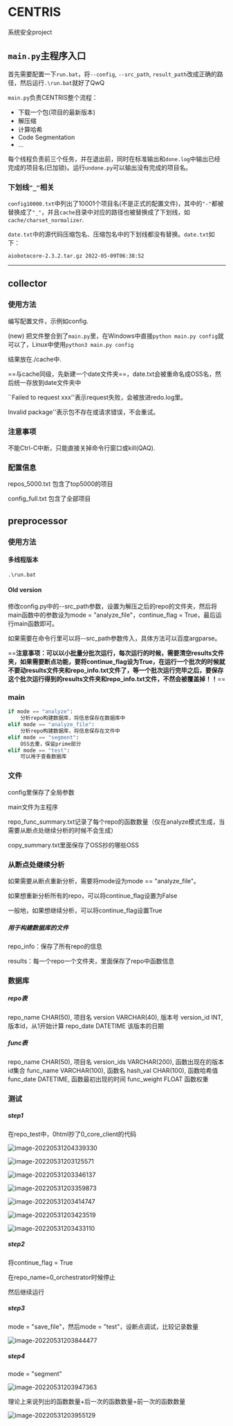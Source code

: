 # CENTRIS
系统安全project

## `main.py`主程序入口
首先需要配置一下`run.bat`，将`--config`, `--src_path`, `result_path`改成正确的路径，然后运行`.\run.bat`就好了QwQ

`main.py`负责CENTRIS整个流程：
- 下载一个包(项目的最新版本)
- 解压缩
- 计算哈希
- Code Segmentation
- ...

每个线程负责前三个任务，并在退出前，同时在标准输出和`done.log`中输出已经完成的项目名(已加锁)。运行`undone.py`可以输出没有完成的项目名。

### 下划线`"_"`相关
`config10000.txt`中列出了10001个项目名(不是正式的配置文件)，其中的`"-"`都被替换成了`"_"`，并且`cache`目录中对应的路径也被替换成了下划线，如`cache/charset_normalizer`.

`date.txt`中的源代码压缩包名、压缩包名中的下划线都没有替换。`date.txt`如下：
```
aiobotocore-2.3.2.tar.gz 2022-05-09T06:38:52
```

----

## collector

### 使用方法

编写配置文件，示例如config.

(new) 把文件整合到了`main.py`里，在Windows中直接`python main.py config`就可以了，Linux中使用`python3 main.py config` 

结果放在./cache中.

==与cache同级，先新建一个date文件夹==，date.txt会被重命名成OSS名，然后统一存放到date文件夹中

``Failed to request xxx''表示request失败，会被放进redo.log里。

Invalid package''表示包不存在或请求错误，不会重试。

### 注意事项

不能Ctrl-C中断，只能直接关掉命令行窗口或kill(QAQ).


### 配置信息

repos_5000.txt	包含了top5000的项目

config_full.txt		包含了全部项目


## preprocessor

### 使用方法

#### 多线程版本

`.\run.bat`

#### Old version

修改config.py中的--src_path参数，设置为解压之后的repo的文件夹，然后将main函数中的参数设为mode = "analyze_file"，continue_flag = True，最后运行main函数即可。

如果需要在命令行里可以将--src_path参数传入，具体方法可以百度argparse。

==**注意事项：可以以小批量分批次运行，每次运行的时候，需要清空results文件夹，如果需要断点功能，要将continue_flag设为True，在运行一个批次的时候就不要动results文件夹和repo_info.txt文件了，等一个批次运行完毕之后，要保存这个批次运行得到的results文件夹和repo_info.txt文件，不然会被覆盖掉！！**==



### main

```python
if mode == "analyze":
	分析repo构建数据库，将信息保存在数据库中
elif mode == "analyze_file":
    分析repo构建数据库，将信息保存在文件中
elif mode == "segment":
    OSS去重，保留prime部分
elif mode == "test":
    可以用于查看数据库
```



### 文件

config里保存了全局参数

main文件为主程序



repo_func_summary.txt记录了每个repo的函数数量（仅在analyze模式生成，当需要从断点处继续分析的时候不会生成）

copy_summary.txt里面保存了OSS抄的哪些OSS



### 从断点处继续分析

如果需要从断点重新分析，需要将mode设为mode == "analyze_file"。

如果想重新分析所有的repo，可以将continue_flag设置为False

一般地，如果想继续分析，可以将continue_flag设置True



##### 用于构建数据库的文件

repo_info：保存了所有repo的信息

results：每一个repo一个文件夹，里面保存了repo中函数信息



### 数据库

##### repo表

repo_name CHAR(50),	项目名
version VARCHAR(40),	版本号
version_id INT,		版本id，从1开始计算
repo_date DATETIME	该版本的日期



##### func表

repo_name CHAR(50),		项目名
version_ids VARCHAR(200),	函数出现在的版本id集合
func_name VARCHAR(100),	函数名
hash_val CHAR(100),		函数哈希值
func_date DATETIME,		函数最初出现的时间
func_weight FLOAT		函数权重



### 测试

##### step1

在repo_test中，0html抄了0_core_client的代码

![image-20220531204339330](README.assets/image-20220531204339330.png)

![image-20220531203125571](README.assets/image-20220531203125571.png)

![image-20220531203346137](README.assets/image-20220531203346137.png)

![image-20220531203359873](README.assets/image-20220531203359873.png)

![image-20220531203414747](README.assets/image-20220531203414747.png)

![image-20220531203423519](README.assets/image-20220531203423519.png)

![image-20220531203433110](README.assets/image-20220531203433110.png)

##### step2

将continue_flag = True

在repo_name=0_orchestrator时候停止

然后继续运行



##### step3

mode = "save_file"，然后mode = "test"，设断点调试，比较记录数量

![image-20220531203844477](README.assets/image-20220531203844477.png)



##### step4

mode = "segment"

![image-20220531203947363](README.assets/image-20220531203947363.png)

理论上来说列出的函数数量+后一次的函数数量=前一次的函数数量

![image-20220531203955129](README.assets/image-20220531203955129.png)
